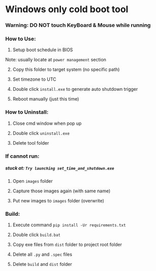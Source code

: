 # Windows only cold boot tool

### Warning: DO NOT touch KeyBoard & Mouse while running

### How to Use:
1. Setup boot schedule in BIOS

Note: usually locate at `power management` section

2. Copy this folder to target system (no specific path)

3. Set timezone to UTC

4. Double click `install.exe` to generate auto shutdown trigger

5. Reboot manually (just this time)

### How to Uninstall:
1. Close cmd window when pop up

2. Double click `uninstall.exe`

3. Delete tool folder

### If cannot run:
##### stuck at: `Try launching set_time_and_shutdown.exe`
1. Open `images` folder

2. Capture those images again (with same name)

3. Put new images to `images` folder (overwrite)

### Build:
1. Execute command `pip install -Ur requirements.txt`

2. Double click `build.bat`

3. Copy exe files from `dist` folder to project root folder

4. Delete all `.py` and `.spec` files

5. Delete `build` and `dist` folder


